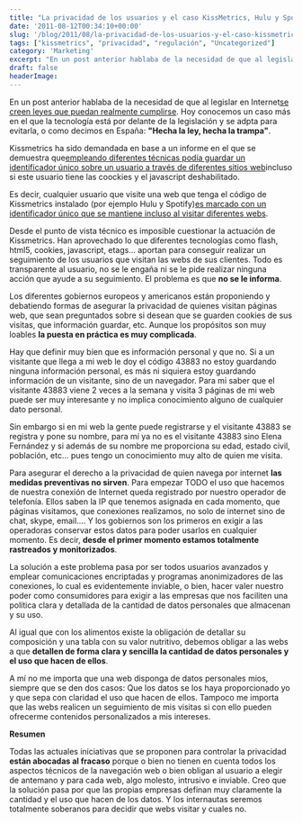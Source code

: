 ```yaml
---
title: "La privacidad de los usuarios y el caso KissMetrics, Hulu y Spotify"
date: '2011-08-12T00:34:10+00:00'
slug: '/blog/2011/08/la-privacidad-de-los-usuarios-y-el-caso-kissmetrics-hulu-y-spotify'
tags: ["kissmetrics", "privacidad", "regulación", "Uncategorized"]
category: 'Marketing'
excerpt: "En un post anterior hablaba de la necesidad de que al legislar en Internet[se creen leyes que puedan realmente cumplirse]("
draft: false
headerImage: 
---
```

En un post anterior hablaba de la necesidad de que al legislar en Internet[se creen leyes que puedan realmente cumplirse](http://static.squarespace.com/static/5303797ae4b0c6ad9e43f072/5303ce80e4b0400995a883d6/5303cf3ee4b0400995a88b5f/1392758590683/google-reconoce-la-entrega-de-datos-privados?format=original). Hoy conocemos un caso más en el que la tecnología está por delante de la legislación y se adpta para evitarla, o como decimos en España: **"Hecha la ley, hecha la trampa"**.

Kissmetrics ha sido demandada en base a un informe en el que se demuestra que[empleando diferentes técnicas podía guardar un identificador único sobre un usuario a través de diferentes sitios web](http://papers.ssrn.com/sol3/papers.cfm?abstract_id=1898390)incluso si este usuario tiene las coockies y el javascript deshabilitado.

Es decir, cualquier usuario que visite una web que tenga el código de Kissmetrics instalado (por ejemplo Hulu y Spotify)[es marcado con un identificador único que se mantiene incluso al visitar diferentes webs](http://ashkansoltani.org/docs/respawn_redux.html).

Desde el punto de vista técnico es imposible cuestionar la actuación de Kissmetrics. Han aprovechado lo que diferentes tecnologías como flash, html5, cookies, javascript, etags... aportan para conseguir realizar un seguimiento de los usuarios que visitan las webs de sus clientes. Todo es transparente al usuario, no se le engaña ni se le pide realizar ninguna acción que ayude a su seguimiento. El problema es que **no se le informa**.

Los diferentes gobiernos europeos y americanos están proponiendo y debatiendo formas de asegurar la privacidad de quienes visitan páginas web, que sean preguntados sobre si desean que se guarden cookies de sus visitas, que información guardar, etc. Aunque los propósitos son muy loables **la puesta en práctica es muy complicada**.

Hay que definir muy bien que es información personal y que no. Si a un visitante que llega a mi web le doy el código 43883 no estoy guardando ninguna información personal, es más ni siquiera estoy guardando información de un visitante, sino de un navegador. Para mi saber que el visitante 43883 viene 2 veces a la semana y visita 3 páginas de mi web puede ser muy interesante y no implica conocimiento alguno de cualquier dato personal.

Sin embargo si en mi web la gente puede registrarse y el visitante 43883 se registra y pone su nombre, para mí ya no es el visitante 43883 sino Elena Fernández y si además de su nombre me proporciona su edad, estado civil, población, etc... pues tengo un conocimiento muy alto de quien me visita.

Para asegurar el derecho a la privacidad de quien navega por internet **las medidas preventivas no sirven**. Para empezar TODO el uso que hacemos de nuestra conexión de Internet queda registrado por nuestro operador de telefonía. Ellos saben la IP que tenemos asignada en cada momento, que páginas visitamos, que conexiones realizamos, no solo de internet sino de chat, skype, email.... Y los gobiernos son los primeros en exigir a las operadoras conservar estos datos para poder usarlos en cualquier momento. Es decir, **desde el primer momento estamos totalmente rastreados y monitorizados**.

La solución a este problema pasa por ser todos usuarios avanzados y emplear comunicaciones encriptadas y programas anonimizadores de las conexiones, lo cual es evidentemente inviable, o bien, hacer valer nuestro poder como consumidores para exigir a las empresas que nos faciliten una política clara y detallada de la cantidad de datos personales que almacenan y su uso.

Al igual que con los alimentos existe la obligación de detallar su composición y una tabla con su valor nutritivo, debemos obligar a las webs a que **detallen de forma clara y sencilla la cantidad de datos personales y el uso que hacen de ellos**.

A mí no me importa que una web disponga de datos personales mios, siempre que se den dos casos: Que los datos se los haya proporcionado yo y que sepa con claridad el uso que hacen de ellos. Tampoco me importa que las webs realicen un seguimiento de mis visitas si con ello pueden ofrecerme contenidos personalizados a mis intereses.

**Resumen**

Todas las actuales iniciativas que se proponen para controlar la privacidad **están abocadas al fracaso** porque o bien no tienen en cuenta todos los aspectos técnicos de la navegación web o bien obligan al usuario a elegir de antemano y para cada web, algo molesto, intrusivo e inviable. Creo que la solución pasa por que las propias empresas definan muy claramente la cantidad y el uso que hacen de los datos. Y los internautas seremos totalmente soberanos para decidir que webs visitar y cuales no.

